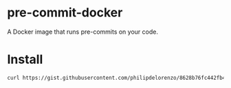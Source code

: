 # pre-commit-docker
A Docker image that runs pre-commits on your code.

# Install
```bash
curl https://gist.githubusercontent.com/philipdelorenzo/8628b76fc442fb4027dc0c0bb72c4922/raw/e6f4ff90e791d2ba5308b36c5d50d8a6449c8980/pre-commit-installer.sh -o pre-commit-installer.sh && bash pre-commit-installer.sh && rm pre-commit-installer.sh
```
